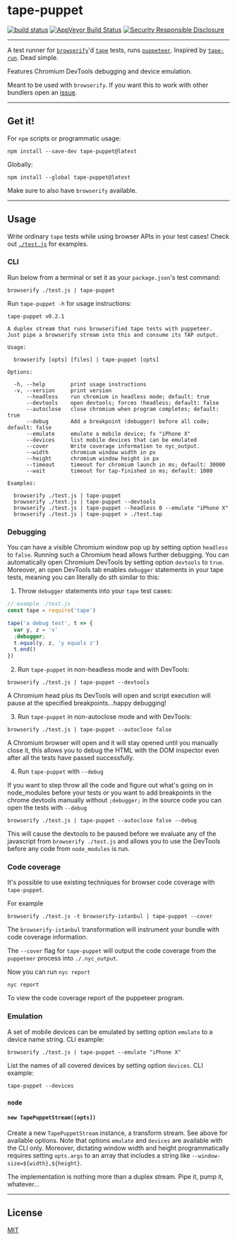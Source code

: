 # tape-puppet

[![build status](http://img.shields.io/travis/chiefbiiko/tape-puppet.svg?style=flat)](http://travis-ci.org/chiefbiiko/tape-puppet) [![AppVeyor Build Status](https://ci.appveyor.com/api/projects/status/github/chiefbiiko/tape-puppet?branch=master&svg=true)](https://ci.appveyor.com/project/chiefbiiko/tape-puppet) [![Security Responsible Disclosure](https://img.shields.io/badge/Security-Responsible%20Disclosure-yellow.svg)](./security.md)

***

A test runner for [`browserify`](https://github.com/browserify/browserify)'d [`tape`](https://github.com/substack/tape) tests, runs [`puppeteer`](https://github.com/GoogleChrome/puppeteer). Inspired by [`tape-run`](https://github.com/juliangruber/tape-run). Dead simple.

Features Chromium DevTools debugging and device emulation.

Meant to be used with `browserify`. If you want this to work with other bundlers open an [issue](https://github.com/chiefbiiko/tape-puppet/issues).

***

## Get it!

For `npm` scripts or programmatic usage:

```
npm install --save-dev tape-puppet@latest
```

Globally:

```
npm install --global tape-puppet@latest
```

Make sure to also have `browserify` available.

***

## Usage

Write ordinary `tape` tests while using browser APIs in your test cases! Check out [`./test.js`](./test.js) for examples.

### CLI

Run below from a terminal or set it as your `package.json`'s test command:

```
browserify ./test.js | tape-puppet
```

Run `tape-puppet -h` for usage instructions:

```
tape-puppet v0.2.1

A duplex stream that runs browserified tape tests with puppeteer.
Just pipe a browserify stream into this and consume its TAP output.

Usage:

  browserify [opts] [files] | tape-puppet [opts]

Options:

  -h, --help		print usage instructions
  -v, --version		print version
      --headless	run chromium in headless mode; default: true
      --devtools	open devtools; forces !headless; default: false
      --autoclose	close chromium when program completes; default: true
      --debug		Add a breakpoint (debugger) before all code; default: false
      --emulate		emulate a mobile device; fx "iPhone X"
      --devices		list mobile devices that can be emulated
      --cover		Write coverage information to nyc_output.
      --width		chromium window width in px
      --height		chromium window height in px
      --timeout		timeout for chromium launch in ms; default: 30000
      --wait		timeout for tap-finished in ms; default: 1000

Examples:

  browserify ./test.js | tape-puppet
  browserify ./test.js | tape-puppet --devtools
  browserify ./test.js | tape-puppet --headless 0 --emulate "iPhone X"
  browserify ./test.js | tape-puppet > ./test.tap

```

### Debugging

You can have a visible Chromium window pop up by setting option `headless` to `false`. Running such a Chromium head allows further debugging. You can automatically open Chromium DevTools by setting option `devtools` to `true`. Moreover, an open DevTools tab enables `debugger` statements in your tape tests, meaning you can literally do sth similar to this:

1. Throw `debugger` statements into your `tape` test cases:

``` js
// example ./test.js
const tape = require('tape')

tape('a debug test', t => {
  var y, z = 'v'
  ;debugger;
  t.equal(y, z, 'y equals z')
  t.end()
})
```

2. Run `tape-puppet` in non-headless mode and with DevTools:

```
browserify ./test.js | tape-puppet --devtools
```

A Chromium head plus its DevTools will open and script execution will pause at the specified breakpoints...happy debugging!

3. Run `tape-puppet` in non-autoclose mode and with DevTools:

```
browserify ./test.js | tape-puppet --autoclose false
```

A Chromium browser will open and it will stay opened until you manually
close it, this allows you to debug the HTML with the DOM inspector even
after all the tests have passed successfully.

4. Run `tape-puppet` with `--debug`

If you want to step throw all the code and figure out what's going
on in node_modules before your tests or you want to add breakpoints
in the chrome devtools manually without `;debugger;` in the source
code you can open the tests with `--debug`

```
browserify ./test.js | tape-puppet --autoclose false --debug
```

This will cause the devtools to be paused before we evaluate any
of the javascript from `browserify ./test.js` and allows you to
use the DevTools before any code from `node_modules` is run.

### Code coverage

It's possible to use existing techniques for browser code coverage
with `tape-puppet`.

For example

```
browserify ./test.js -t browserify-istanbul | tape-puppet --cover
```

The `browserify-istanbul` transformation will instrument your bundle
with code coverage information.

The `--cover` flag for `tape-puppet` will output the code coverage
from the `puppeteer` process into `./.nyc_output`.

Now you can run `nyc report`

```
nyc report
```

To view the code coverage report of the puppeteer program.

### Emulation

A set of mobile devices can be emulated by setting option `emulate` to a device name string. CLI example:

```
browserify ./test.js | tape-puppet --emulate "iPhone X"
```

List the names of all covered devices by setting option `devices`. CLI example:

```
tape-puppet --devices
```

### `node`

#### `new TapePuppetStream([opts])`

Create a new `TapePuppetStream` instance, a transform stream. See above for available options. Note that options `emulate` and `devices` are available with the CLI only. Moreover, dictating window width and height programmatically requires setting `opts.args` to an array that includes a string like `--window-size=${width},${height}`.

The implementation is nothing more than a duplex stream. Pipe it, pump it, whatever...

***

## License

[MIT](./license.md)
